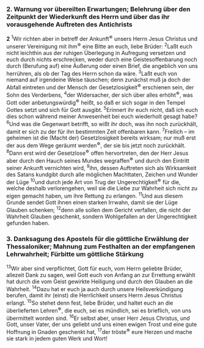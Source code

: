 ### 2. Warnung vor übereilten Erwartungen; Belehrung über den Zeitpunkt der Wiederkunft des Herrn und über das ihr vorausgehende Auftreten des Antichrists

__2__
<sup>1</sup>Wir richten aber in betreff der Ankunft<sup title="= Wiederkunft">&#x2732;</sup> unsers Herrn Jesus Christus und unserer Vereinigung mit ihm<sup title="oder: Entrückung zu ihm">&#x2732;</sup> eine Bitte an euch, liebe Brüder:
<sup>2</sup>Laßt euch nicht leichthin aus der ruhigen Überlegung in Aufregung versetzen und euch durch nichts erschrecken, weder durch eine Geistesoffenbarung noch durch (Berufung auf) eine Äußerung oder einen Brief, die angeblich von uns herrühren, als ob der Tag des Herrn schon da wäre.
<sup>3</sup>Laßt euch von niemand auf irgendeine Weise täuschen; denn zunächst muß ja doch der Abfall eintreten und der Mensch der Gesetzlosigkeit<sup title="oder: des Frevels">&#x2732;</sup> erschienen sein, der Sohn des Verderbens,
<sup>4</sup>der Widersacher, der sich über alles erhöht<sup title="oder: gegen alles erhebt">&#x2732;</sup>, was Gott oder anbetungswürdig<sup title="oder: rechtmäßige Gottesverehrung">&#x2732;</sup> heißt, so daß er sich sogar in den Tempel Gottes setzt und sich für Gott ausgibt.
<sup>5</sup>Erinnert ihr euch nicht, daß ich euch dies schon während meiner Anwesenheit bei euch wiederholt gesagt habe?
<sup>6</sup>Und was die Gegenwart betrifft, so wißt ihr doch, was ihn noch zurückhält, damit er sich zu der für ihn bestimmten Zeit offenbaren kann.
<sup>7</sup>Freilich – im geheimen ist die (Macht der) Gesetzlosigkeit bereits wirksam; nur muß erst der aus dem Wege geräumt werden<sup title="oder: sein">&#x2732;</sup>, der sie bis jetzt noch zurückhält.
<sup>8</sup>Dann erst wird der Gesetzlose<sup title="oder: Frevler">&#x2732;</sup> offen hervortreten, den der Herr Jesus aber durch den Hauch seines Mundes wegraffen<sup title="oder: umbringen">&#x2732;</sup> und durch den Eintritt seiner Ankunft vernichten wird,
<sup>9</sup>ihn, dessen Auftreten sich als Wirksamkeit des Satans kundgibt durch alle möglichen Machttaten, Zeichen und Wunder der Lüge
<sup>10</sup>und durch jede Art von Trug der Ungerechtigkeit<sup title="oder: trügerischer Verführung">&#x2732;</sup> für die, welche deshalb verlorengehen, weil sie die Liebe zur Wahrheit sich nicht zu eigen gemacht haben, um ihre Rettung zu erlangen.
<sup>11</sup>Und aus diesem Grunde sendet Gott ihnen einen starken Irrwahn, damit sie der Lüge Glauben schenken;
<sup>12</sup>denn alle sollen dem Gericht verfallen, die nicht der Wahrheit Glauben geschenkt, sondern Wohlgefallen an der Ungerechtigkeit gefunden haben.

### 3. Danksagung des Apostels für die göttliche Erwählung der Thessaloniker; Mahnung zum Festhalten an der empfangenen Lehrwahrheit; Fürbitte um göttliche Stärkung

<sup>13</sup>Wir aber sind verpflichtet, Gott für euch, vom Herrn geliebte Brüder, allezeit Dank zu sagen, weil Gott euch von Anfang an zur Errettung erwählt hat durch die vom Geist gewirkte Heiligung und durch den Glauben an die Wahrheit.
<sup>14</sup>Dazu hat er euch ja auch durch unsere Heilsverkündigung berufen, damit ihr (einst) die Herrlichkeit unsers Herrn Jesus Christus erlangt.
<sup>15</sup>So stehet denn fest, liebe Brüder, und haltet euch an die überlieferten Lehren<sup title="oder: Weisungen">&#x2732;</sup>, die euch, sei es mündlich, sei es brieflich, von uns übermittelt worden sind.
<sup>16</sup>Er selbst aber, unser Herr Jesus Christus, und Gott, unser Vater, der uns geliebt und uns einen ewigen Trost und eine gute Hoffnung in Gnaden geschenkt hat,
<sup>17</sup>der tröste<sup title="= ermutige">&#x2732;</sup> eure Herzen und mache sie stark in jedem guten Werk und Wort!